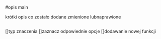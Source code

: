 #opis main 

krótki opis co zostało dodane zmienione lubnaprawione 

## 
[]typ znaczenia 
[]zaznacz odpowiednie opcje 
[]dodawanie nowej funkcji 

